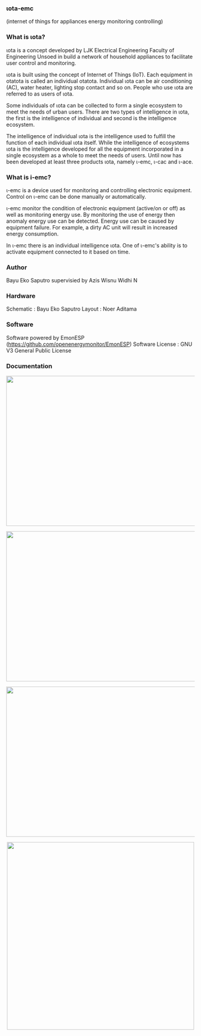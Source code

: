 
### ιota-emc
(internet of things for appliances
energy monitoring controlling)

### What is ιota?
ιota is a concept developed by LJK Electrical Engineering Faculty of Engineering Unsoed in build a network of household appliances to facilitate user control and monitoring. 

ιota is built using the concept of Internet of Things (IoT). Each equipment in otatota is called an individual otatota. Individual ιota can be air conditioning (AC), water heater, lighting
stop contact and so on. People who use ιota are referred to as users of ιota.

Some individuals of ιota can be collected to form a single ecosystem to meet the needs of urban users. There are two types of intelligence in ιota, the first is the intelligence of individual and second is the intelligence ecosystem.

The intelligence of individual ιota is the intelligence used to fulfill the function of each individual ιota itself. While the intelligence of ecosystems ιota is the intelligence developed for all the equipment incorporated in a single ecosystem as a whole to meet the needs of users. Until now has been developed at least three products ιota, namely ι-emc, ι-cac and ι-ace.


### What is i-emc?
ι-emc is a device used for monitoring and controlling electronic equipment. Control on ι-emc can be done manually or automatically.

ι-emc monitor the condition of electronic equipment (active/on or off) as well as monitoring energy use. By monitoring the use of energy then anomaly energy use can be detected. Energy use can be caused by equipment failure. For example, a dirty AC unit will result in increased energy consumption.

In ι-emc there is an individual intelligence ιota. One of ι-emc's ability is to activate equipment connected to it based on time.

### Author 
Bayu Eko Saputro supervisied by Azis Wisnu Widhi N

### Hardware
Schematic : Bayu Eko Saputro
Layout : Noer Aditama 

### Software 
Software powered by EmonESP (https://github.com/openenergymonitor/EmonESP)
Software License : GNU V3 General Public License

### Documentation
<p align="center"><img src ="https://github.com/ekobayuhit/iota-emc/blob/master/software/docs/iemc_1.JPG", width="600" height="400"/></p>
<p align="center"><img src ="https://github.com/ekobayuhit/iota-emc/blob/master/software/docs/iemc_2.JPG", width="600" height="400"/></p>
<p align="center"><img src ="https://github.com/ekobayuhit/iota-emc/blob/master/software/docs/iemc_3.JPG", width="600" height="400"/></p>
<p align="center"><img src ="https://github.com/ekobayuhit/iota-emc/blob/master/software/docs/iota-emc-hardware.jpg", width="500" height="500"/></p>

